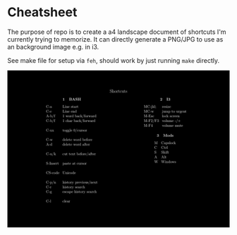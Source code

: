 # Cheatsheet
The purpose of repo is to create a a4 landscape document of shortcuts I'm currently trying to memorize.
It can directly generate a PNG/JPG to use as an background image e.g. in i3.

See make file for setup via `feh`, should work by just running `make` directly.

![generated jpg of pdf](./cheatsheet.jpg)
